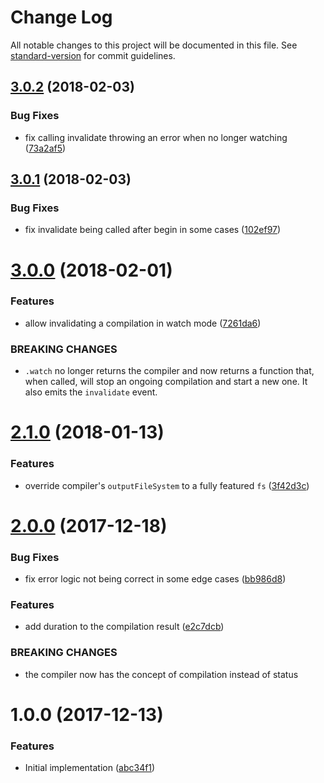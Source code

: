 # Change Log

All notable changes to this project will be documented in this file. See [standard-version](https://github.com/conventional-changelog/standard-version) for commit guidelines.

<a name="3.0.2"></a>
## [3.0.2](https://github.com/moxystudio/webpack-sane-compiler/compare/v3.0.1...v3.0.2) (2018-02-03)


### Bug Fixes

* fix calling invalidate throwing an error when no longer watching ([73a2af5](https://github.com/moxystudio/webpack-sane-compiler/commit/73a2af5))



<a name="3.0.1"></a>
## [3.0.1](https://github.com/moxystudio/webpack-sane-compiler/compare/v3.0.0...v3.0.1) (2018-02-03)


### Bug Fixes

* fix invalidate being called after begin in some cases ([102ef97](https://github.com/moxystudio/webpack-sane-compiler/commit/102ef97))



<a name="3.0.0"></a>
# [3.0.0](https://github.com/moxystudio/webpack-sane-compiler/compare/v2.1.0...v3.0.0) (2018-02-01)


### Features

* allow invalidating a compilation in watch mode ([7261da6](https://github.com/moxystudio/webpack-sane-compiler/commit/7261da6))


### BREAKING CHANGES

* `.watch` no longer returns the compiler and now returns a function that, when called, will stop an ongoing compilation and start a new one. It also emits the `invalidate` event.



<a name="2.1.0"></a>
# [2.1.0](https://github.com/moxystudio/webpack-sane-compiler/compare/v2.0.0...v2.1.0) (2018-01-13)


### Features

* override compiler's `outputFileSystem` to a fully featured `fs` ([3f42d3c](https://github.com/moxystudio/webpack-sane-compiler/commit/3f42d3c))



<a name="2.0.0"></a>
# [2.0.0](https://github.com/moxystudio/webpack-sane-compiler/compare/v1.0.0...v2.0.0) (2017-12-18)


### Bug Fixes

* fix error logic not being correct in some edge cases ([bb986d8](https://github.com/moxystudio/webpack-sane-compiler/commit/bb986d8))


### Features

* add duration to the compilation result ([e2c7dcb](https://github.com/moxystudio/webpack-sane-compiler/commit/e2c7dcb))


### BREAKING CHANGES

* the compiler now has the concept of compilation instead of status



<a name="1.0.0"></a>
# 1.0.0 (2017-12-13)


### Features

* Initial implementation ([abc34f1](https://github.com/moxystudio/webpack-sane-compiler/commit/abc34f1))
